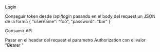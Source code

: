 Login

Conseguir token desde /api/login pasando en el body del request un JSON de la forma { "username": "foo", "password": "bar" }

Consumir API

Pasar en el header del request el parametro Authorization con el valor "Bearer <jwt>"

